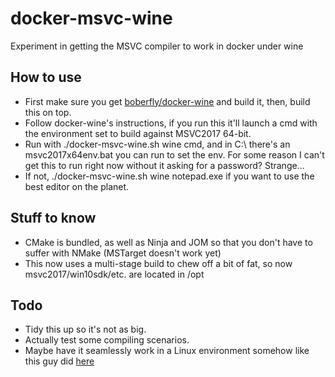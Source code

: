 # docker-msvc-wine
Experiment in getting the MSVC compiler to work in docker under wine

How to use
----------
- First make sure you get [boberfly/docker-wine](https://github.com/boberfly/docker-wine) and build it, then, build this on top.
- Follow docker-wine's instructions, if you run this it'll launch a cmd with the environment set to build against MSVC2017 64-bit.
- Run with ./docker-msvc-wine.sh wine cmd, and in C:\ there's an msvc2017x64env.bat you can run to set the env. For some reason I can't get this to run right now without it asking for a password? Strange...
- If not, ./docker-msvc-wine.sh wine notepad.exe if you want to use the best editor on the planet.

Stuff to know
-------------
- CMake is bundled, as well as Ninja and JOM so that you don't have to suffer with NMake (MSTarget doesn't work yet)
- This now uses a multi-stage build to chew off a bit of fat, so now msvc2017/win10sdk/etc. are located in /opt

Todo
----
- Tidy this up so it's not as big.
- Actually test some compiling scenarios.
- Maybe have it seamlessly work in a Linux environment somehow like this guy did [here](https://hackernoon.com/a-c-hello-world-and-a-glass-of-wine-oh-my-263434c0b8ad)
